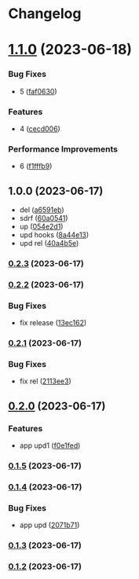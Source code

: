 # Changelog

# [1.1.0](https://github.com/AvocadoWeb/Todo-release/compare/0.2.2...1.1.0) (2023-06-18)


### Bug Fixes

* 5 ([faf0630](https://github.com/AvocadoWeb/Todo-release/commit/faf0630ce1ff355221146f6fcc740f209d4752ba))


### Features

* 4 ([cecd006](https://github.com/AvocadoWeb/Todo-release/commit/cecd0062d5f479b090c6afec5108f2dc5fb40b95))


### Performance Improvements

* 6 ([f1fffb9](https://github.com/AvocadoWeb/Todo-release/commit/f1fffb948897a0dac328387651428a65bd1c3428))

## 1.0.0 (2023-06-17)

* del ([a6591eb](https://github.com/AvocadoWeb/Todo-release/commit/a6591eb))
* sdrf ([60a0541](https://github.com/AvocadoWeb/Todo-release/commit/60a0541))
* up ([054e2d1](https://github.com/AvocadoWeb/Todo-release/commit/054e2d1))
* upd hooks ([8a44e13](https://github.com/AvocadoWeb/Todo-release/commit/8a44e13))
* upd rel ([40a4b5e](https://github.com/AvocadoWeb/Todo-release/commit/40a4b5e))

### [0.2.3](https://github.com/AvocadoWeb/Todo-release/compare/0.2.2...0.2.3) (2023-06-17)

### [0.2.2](https://github.com/AvocadoWeb/Todo-release/compare/0.2.1...0.2.2) (2023-06-17)


### Bug Fixes

* fix release ([13ec162](https://github.com/AvocadoWeb/Todo-release/commit/13ec1625bc6782faa8b1420cd0f679601c1a577a))

### [0.2.1](https://github.com/AvocadoWeb/Todo-release/compare/0.2.0...0.2.1) (2023-06-17)


### Bug Fixes

* fix rel ([2113ee3](https://github.com/AvocadoWeb/Todo-release/commit/2113ee331c0b4117785f016e218a955b4c18be13))

## [0.2.0](https://github.com/AvocadoWeb/Todo-release/compare/0.1.5...0.2.0) (2023-06-17)


### Features

* app upd1 ([f0e1fed](https://github.com/AvocadoWeb/Todo-release/commit/f0e1fed0f8a1d7ef3bdcb65b629df004aa7f4f84))

### [0.1.5](https://github.com/AvocadoWeb/Todo-release/compare/0.1.4...0.1.5) (2023-06-17)

### [0.1.4](https://github.com/AvocadoWeb/Todo-release/compare/0.1.2...0.1.4) (2023-06-17)


### Bug Fixes

* app upd ([2071b71](https://github.com/AvocadoWeb/Todo-release/commit/2071b7131cb12966bf3d2187abfd5197d28ee8bf))

### [0.1.3](https://github.com/AvocadoWeb/Todo-release/compare/0.1.2...0.1.3) (2023-06-17)

### [0.1.2](https://github.com/AvocadoWeb/Todo-release/compare/0.1.1...0.1.2) (2023-06-17)